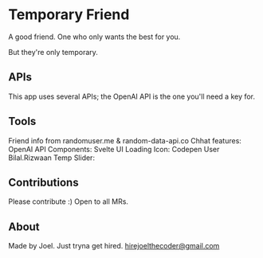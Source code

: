 # Temporary Friend

A good friend. One who only wants the best for you.

But they're only temporary.

## APIs

This app uses several APIs; the OpenAI API is the one you'll need a key for.

## Tools

Friend info from randomuser.me & random-data-api.co
Chhat features: OpenAI API
Components: Svelte UI
Loading Icon: Codepen User Bilal.Rizwaan
Temp Slider:

## Contributions

Please contribute :) Open to all MRs.

## About

Made by Joel. Just tryna get hired.
hirejoelthecoder@gmail.com
